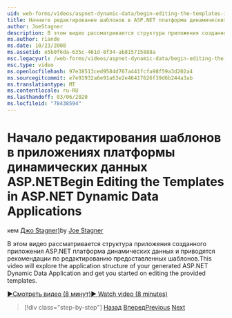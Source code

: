 ```yaml
---
uid: web-forms/videos/aspnet-dynamic-data/begin-editing-the-templates-in-aspnet-dynamic-data-applications
title: Начните редактирование шаблонов в ASP.NET платформа динамических данных Applications | Документация Майкрософт
author: JoeStagner
description: В этом видео рассматривается структура приложения созданного приложения ASP.NET платформа динамических данных и приводятся рекомендации по редактированию предоставленных шаблонов.
ms.author: riande
ms.date: 10/23/2008
ms.assetid: e5b0f6da-635c-461d-8f34-ab815715888a
msc.legacyurl: /web-forms/videos/aspnet-dynamic-data/begin-editing-the-templates-in-aspnet-dynamic-data-applications
msc.type: video
ms.openlocfilehash: 97e38513ced9584d767a441fcfa98f59a3d202a4
ms.sourcegitcommit: e7e91932a6e91a63e2e46417626f39d6b244a3ab
ms.translationtype: MT
ms.contentlocale: ru-RU
ms.lasthandoff: 03/06/2020
ms.locfileid: "78438594"
---
```

# <a name="begin-editing-the-templates-in-aspnet-dynamic-data-applications"></a><span data-ttu-id="b3f94-103">Начало редактирования шаблонов в приложениях платформы динамических данных ASP.NET</span><span class="sxs-lookup"><span data-stu-id="b3f94-103">Begin Editing the Templates in ASP.NET Dynamic Data Applications</span></span>

<span data-ttu-id="b3f94-104">кем [Джо Stagner)](https://github.com/JoeStagner)</span><span class="sxs-lookup"><span data-stu-id="b3f94-104">by [Joe Stagner](https://github.com/JoeStagner)</span></span>

<span data-ttu-id="b3f94-105">В этом видео рассматривается структура приложения созданного приложения ASP.NET платформа динамических данных и приводятся рекомендации по редактированию предоставленных шаблонов.</span><span class="sxs-lookup"><span data-stu-id="b3f94-105">This video will explore the application structure of your generated ASP.NET Dynamic Data Application and get you started on editing the provided templates.</span></span>

[<span data-ttu-id="b3f94-106">&#9654;Смотреть видео (8 минут)</span><span class="sxs-lookup"><span data-stu-id="b3f94-106">&#9654; Watch video (8 minutes)</span></span>](https://channel9.msdn.com/Blogs/ASP-NET-Site-Videos/begin-editing-the-templates-in-aspnet-dynamic-data-applications)

> [!div class="step-by-step"]
> <span data-ttu-id="b3f94-107">[Назад](getting-started-with-dynamic-data.md)
> [Вперед](begin-modifying-dynamic-data-applications-with-url-routing.md)</span><span class="sxs-lookup"><span data-stu-id="b3f94-107">[Previous](getting-started-with-dynamic-data.md)
[Next](begin-modifying-dynamic-data-applications-with-url-routing.md)</span></span>
